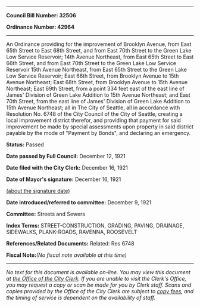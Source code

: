 

********

**Council Bill Number: 32506**
   
**Ordinance Number: 42964**
********

 An Ordinance providing for the improvement of Brooklyn Avenue, from East 65th Street to East 68th Street, and from East 70th Street to the Green Lake Low Service Reservoir; 14th Avenue Northeast, from East 65th Street to East 66th Street, and from East 70th Street to the Green Lake Low Service Reservoir 15th Avenue Northeast, from East 65th Street to the Green Lake Low Service Reservoir; East 66th Street, from Brooklyn Avenue to 15th Avenue Northeast; East 68th Street, from Brooklyn Avenue to 15th Avenue Northeast; East 69th Street, from a point 334 feet east of the east line of James' Division of Green Lake Addition to 15th Avenue Northeast; and East 70th Street, from the east line of James' Division of Green Lake Addition to 15th Avenue Northeast; all in The City of Seattle, all in accordance with Resolution No. 6748 of the City Council of the City of Seattle, creating a local improvement district therefor, and providing that payment for said improvement be made by special assessments upon property in said district payable by the mode of "Payment by Bonds", and declaring an emergency.

**Status:** Passed
   
**Date passed by Full Council:** December 12, 1921
   
**Date filed with the City Clerk:** December 16, 1921
   
**Date of Mayor's signature:** December 16, 1921
   
[(about the signature date)](/~public/approvaldate.htm)
   
   
   
**Date introduced/referred to committee:** December 9, 1921
   
**Committee:** Streets and Sewers
   
   
**Index Terms:** STREET-CONSTRUCTION, GRADING, PAVING, DRAINAGE, SIDEWALKS, PLANK-ROADS, RAVENNA, ROOSEVELT

**References/Related Documents:** Related: Res 6748

**Fiscal Note:**_(No fiscal note available at this time)_
********

_No text for this document is available on-line. You may view this document at [the Office of the City Clerk](http://www.seattle.gov/leg/clerk/contactUs.htm). If you are unable to visit the Clerk's Office, you may request a copy or scan be made for you by Clerk staff. Scans and copies provided by the Office of the City Clerk are subject to [copy fees](http://clerk.seattle.gov/~public/clerkfees.htm), and the timing of service is dependent on the availability of staff._

